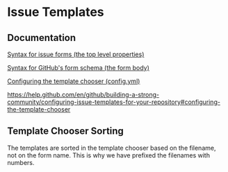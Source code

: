 # Issue Templates

## Documentation

[Syntax for issue forms (the top level properties)](https://docs.github.com/en/communities/using-templates-to-encourage-useful-issues-and-pull-requests/syntax-for-issue-forms)

[Syntax for GitHub's form schema (the form body)](https://docs.github.com/en/communities/using-templates-to-encourage-useful-issues-and-pull-requests/syntax-for-githubs-form-schema)

[Configuring the template chooser (config.yml)](https://docs.github.com/en/communities/using-templates-to-encourage-useful-issues-and-pull-requests/configuring-issue-templates-for-your-repository#configuring-the-template-chooser)

https://help.github.com/en/github/building-a-strong-community/configuring-issue-templates-for-your-repository#configuring-the-template-chooser


## Template Chooser Sorting

The templates are sorted in the template chooser based on the filename, not on the form name. This is why we have prefixed the filenames with numbers.
